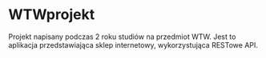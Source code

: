 ﻿# WTWprojekt
Projekt napisany podczas 2 roku studiów na przedmiot WTW. Jest to aplikacja przedstawiająca sklep internetowy, wykorzystująca RESTowe API.
